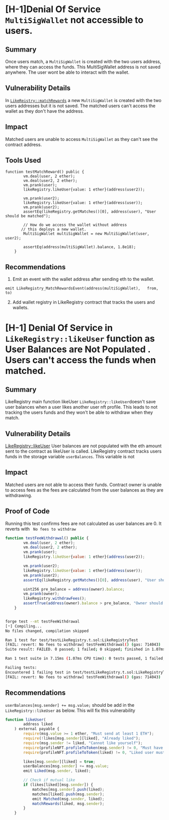 # [H-1]Denial Of Service `MultiSigWallet` not accessible to users.
## Summary

Once users match, a `MultiSigWallet` is created with the two users address, where they can access the funds. This MultiSigWallet address is not saved anywhere. The user wont be able to interact with the wallet.


## Vulnerability Details
In [`LikeReistry::matchRewards`](https://github.com/CodeHawks-Contests/2025-02-datingdapp/blob/878bd34ef6607afe01f280cd5aedf3184fc4ca7b/src/LikeRegistry.sol#L50) a new `MultiSigWallet` is created with the two users addresses but it is not saved. The matched users can't access the wallet as they don't have the address.

## Impact
Matched users are unable to access `MultiSigWallet` as they can't see the contract address.

## Tools Used
```Solidity
function testMatchReward() public {
        vm.deal(user, 2 ether);
        vm.deal(user2, 2 ether);
        vm.prank(user);
        likeRegistry.likeUser{value: 1 ether}(address(user2));

        vm.prank(user2);
        likeRegistry.likeUser{value: 1 ether}(address(user));
        vm.prank(user2);
        assertEq(likeRegistry.getMatches()[0], address(user), "User should be matched");

        // How do we access the wallet without address
       // this deploys a new wallet.
        MultiSigWallet multiSigWallet = new MultiSigWallet(user, user2);

        assertEq(address(multiSigWallet).balance, 1.8e18);
    }
```

## Recommendations
1. Emit an event with the wallet address after sending eth to the wallet. 
```Solidity
emit LikeRegistry_MatchRewardsEvent(address(multiSigWallet),   from,  to)
```
2. Add wallet registry in LikeRegistry contract that tracks the users and wallets.

# [H-1] Denial Of Service  in `LikeRegistry::likeUser` function as User Balances are Not Populated . Users can't access the funds when matched.

## Summary

LikeRegistry main function likeUser `LikeRegistry::likeUser`doesn't save user balances when a user likes another user nft profile. This leads to not tracking the users funds and they won't be able to withdraw  when they match.&#x20;

## Vulnerability Details

[LikeRegistry::likeUser](https://github.com/CodeHawks-Contests/2025-02-datingdapp/blob/878bd34ef6607afe01f280cd5aedf3184fc4ca7b/src/LikeRegistry.sol#L31) User balances are not populated with the eth amount sent to the contract as likeUser is called. LikeRegistry contract tracks users funds in the storage variable `userBalances`. This variable is not

## Impact

Matched users are not able to access their funds.
Contract owner is unable to access fees as the fees are calculated from the user balances as they are withdrawing.

## Proof of Code

Running this test confirms fees are not calculated as user balances are 0.
It reverts with  ` No fees to withdraw`

```JavaScript
function testFeeWithdrawal() public {
        vm.deal(user, 2 ether);
        vm.deal(user2, 2 ether);
        vm.prank(user);
        likeRegistry.likeUser{value: 1 ether}(address(user2));

        vm.prank(user2);
        likeRegistry.likeUser{value: 1 ether}(address(user));
        vm.prank(user2);
        assertEq(likeRegistry.getMatches()[0], address(user), "User should be matched");

        uint256 pre_balance = address(owner).balance;
        vm.prank(owner);
        likeRegistry.withdrawFees();
        assertTrue(address(owner).balance > pre_balance, "Owner should receive fees");
    }

```

```bash

forge test --mt testFeeWithdrawal      
[⠒] Compiling...
No files changed, compilation skipped

Ran 1 test for test/testLikeRegistry.t.sol:LikeRegistryTest
[FAIL: revert: No fees to withdraw] testFeeWithdrawal() (gas: 714043)
Suite result: FAILED. 0 passed; 1 failed; 0 skipped; finished in 1.07ms (177.37µs CPU time)

Ran 1 test suite in 7.15ms (1.07ms CPU time): 0 tests passed, 1 failed, 0 skipped (1 total tests)

Failing tests:
Encountered 1 failing test in test/testLikeRegistry.t.sol:LikeRegistryTest
[FAIL: revert: No fees to withdraw] testFeeWithdrawal() (gas: 714043)
```

## Recommendations

`userBalances[msg.sender] += msg.value;` should be add in the  `LikeRegistry::likeUser` as below. This will fix this vulnerability

```javascript
function likeUser(
        address liked
    ) external payable {
        require(msg.value >= 1 ether, "Must send at least 1 ETH");
        require(!likes[msg.sender][liked], "Already liked");
        require(msg.sender != liked, "Cannot like yourself");
        require(profileNFT.profileToToken(msg.sender) != 0, "Must have a profile NFT");
        require(profileNFT.profileToToken(liked) != 0, "Liked user must have a profile NFT");

        likes[msg.sender][liked] = true;
        userBalances[msg.sender] += msg.value;
        emit Liked(msg.sender, liked);

        // Check if mutual like
        if (likes[liked][msg.sender]) {
            matches[msg.sender].push(liked);
            matches[liked].push(msg.sender);
            emit Matched(msg.sender, liked);
            matchRewards(liked, msg.sender);
        }
    }
```
